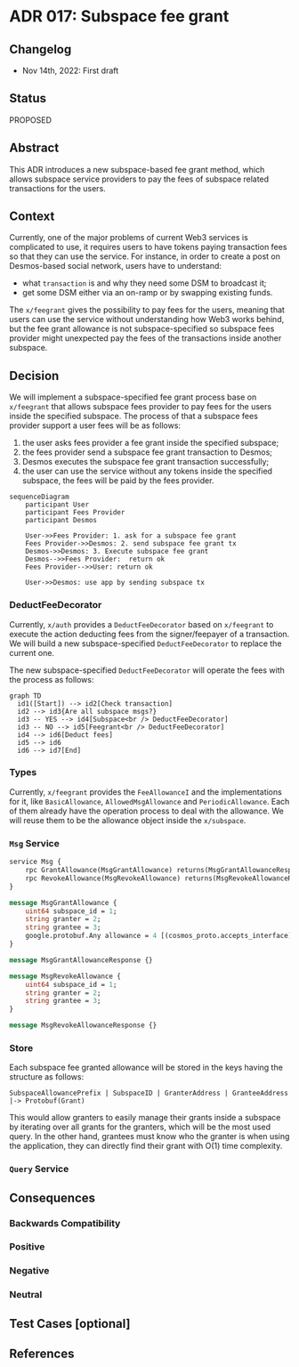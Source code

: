 # ADR 017: Subspace fee grant

## Changelog

- Nov 14th, 2022: First draft

## Status

PROPOSED

## Abstract

This ADR introduces a new subspace-based fee grant method, which allows subspace service providers to pay the fees of subspace related transactions for the users.

## Context

Currently, one of the major problems of current Web3 services is complicated to use, it requires users to have tokens paying transaction fees so that they can use the service. For instance, in order to create a post on Desmos-based social network, users have to understand:
- what `transaction` is and why they need some DSM to broadcast it;
- get some DSM either via an on-ramp or by swapping existing funds.

The `x/feegrant` gives the possibility to pay fees for the users, meaning that users can use the service without understanding how Web3 works behind, but the fee grant allowance is not subspace-specified so subspace fees provider might unexpected pay the fees of the transactions inside another subspace.

## Decision

We will implement a subspace-specified fee grant process base on `x/feegrant` that allows subspace fees provider to pay fees for the users inside the specified subspace. The process of that a subspace fees provider support a user fees will be as follows:
1. the user asks fees provider a fee grant inside the specified subspace;
2. the fees provider send a subspace fee grant transaction to Desmos;
3. Desmos executes the subspace fee grant transaction successfully;
4. the user can use the service without any tokens inside the specified subspace, the fees will be paid by the fees provider.

```mermaid
sequenceDiagram
    participant User
    participant Fees Provider
    participant Desmos
    
    User->>Fees Provider: 1. ask for a subspace fee grant
    Fees Provider->>Desmos: 2. send subspace fee grant tx
    Desmos->>Desmos: 3. Execute subspace fee grant
    Desmos-->>Fees Provider:  return ok
    Fees Provider-->>User: return ok

    User->>Desmos: use app by sending subspace tx
```

### DeductFeeDecorator

Currently, `x/auth` provides a `DeductFeeDecorator` based on `x/feegrant` to execute the action deducting fees from the signer/feepayer of a transaction. We will build a new subspace-specified `DeductFeeDecorator` to replace the current one.

The new subspace-specified `DeductFeeDecorator` will operate the fees with the process as follows:

```mermaid
graph TD
  id1([Start]) --> id2[Check transaction]
  id2 --> id3{Are all subspace msgs?}
  id3 -- YES --> id4[Subspace<br /> DeductFeeDecorator]
  id3 -- NO --> id5[Feegrant<br /> DeductFeeDecorator]
  id4 --> id6[Deduct fees]
  id5 --> id6
  id6 --> id7[End]
```

### Types

Currently, `x/feegrant` provides the `FeeAllowanceI` and the implementations for it, like `BasicAllowance`, `AllowedMsgAllowance` and `PeriodicAllowance`. Each of them already have the operation process to deal with the allowance. We will reuse them to be the allowance object inside the `x/subspace`.

### `Msg` Service

```proto
service Msg {
    rpc GrantAllowance(MsgGrantAllowance) returns(MsgGrantAllowanceResponse);
    rpc RevokeAllowance(MsgRevokeAllowance) returns(MsgRevokeAllowanceResponse);
}

message MsgGrantAllowance {
    uint64 subspace_id = 1;
    string granter = 2;
    string grantee = 3;
    google.protobuf.Any allowance = 4 [(cosmos_proto.accepts_interface) = "FeeAllowanceI"];
}

message MsgGrantAllowanceResponse {}

message MsgRevokeAllowance {
    uint64 subspace_id = 1;
    string granter = 2;
    string grantee = 3;
}

message MsgRevokeAllowanceResponse {}
```

### Store
Each subspace fee granted allowance will be stored in the keys having the structure as follows:
```
SubspaceAllowancePrefix | SubspaceID | GranterAddress | GranteeAddress |-> Protobuf(Grant)
```

This would allow granters to easily manage their grants inside a subspace by iterating over all grants for the granters, which will be the most used query. In the other hand, grantees must know who the granter is when using the application, they can directly find their grant with O(1) time complexity.

### `Query` Service

## Consequences

### Backwards Compatibility

### Positive

### Negative

### Neutral

## Test Cases [optional]

## References